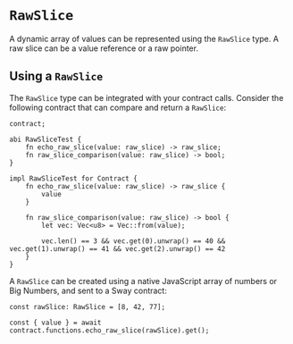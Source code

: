 # `RawSlice`

A dynamic array of values can be represented using the `RawSlice` type. A raw slice can be a value reference or a raw pointer.

## Using a `RawSlice`

The `RawSlice` type can be integrated with your contract calls. Consider the following contract that can compare and return a `RawSlice`:

```
contract;

abi RawSliceTest {
    fn echo_raw_slice(value: raw_slice) -> raw_slice;
    fn raw_slice_comparison(value: raw_slice) -> bool;
}

impl RawSliceTest for Contract {
    fn echo_raw_slice(value: raw_slice) -> raw_slice {
        value
    }

    fn raw_slice_comparison(value: raw_slice) -> bool {
        let vec: Vec<u8> = Vec::from(value);

        vec.len() == 3 && vec.get(0).unwrap() == 40 && vec.get(1).unwrap() == 41 && vec.get(2).unwrap() == 42
    }
}
```

A `RawSlice` can be created using a native JavaScript array of numbers or Big Numbers, and sent to a Sway contract:

```
const rawSlice: RawSlice = [8, 42, 77];

const { value } = await contract.functions.echo_raw_slice(rawSlice).get();
```
